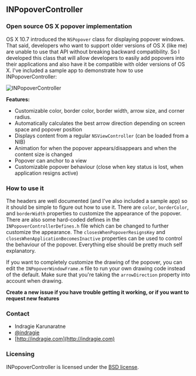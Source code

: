 ## INPopoverController
### Open source OS X popover implementation

OS X 10.7 introduced the `NSPopover` class for displaying popover windows. That said, developers who want to support older versions of OS X (like me) are unable to use that API without breaking backward compatibility. So I developed this class that will allow developers to easily add popovers into their applications and also have it be compatible with older versions of OS X. I've included a sample app to demonstrate how to use INPopoverController:

![INPopoverController](https://raw.github.com/indragiek/INPopoverController/master/screenshot.png)

**Features:**

- Customizable color, border color, border width, arrow size, and corner radius.
- Automatically calculates the best arrow direction depending on screen space and popover position
- Displays content from a regular `NSViewController` (can be loaded from a NIB)
- Animation for when the popover appears/disappears and when the content size is changed
- Popover can anchor to a view
- Customizable popover behaviour (close when key status is lost, when application resigns active)

### How to use it

The headers are well documented (and I've also included a sample app) so it should be simple to figure out how to use it. There are `color`, `borderColor`, and `borderWidth` properties to customize the appearance of the popover. There are also some hard-coded defines in the `INPopoverControllerDefines.h` file which can be changed to further customize the appearance. The `closesWhenPopoverResignsKey` and `closesWhenApplicationBecomesInactive` properties can be used to control the behaviour of the popover. Everything else should be pretty much self explanatory. 

If you want to completely customize the drawing of the popover, you can edit the `INPopoverWindowFrame.m` file to run your own drawing code instead of the default. Make sure that you're taking the `arrowDirection` property into account when drawing. 

**Create a new issue if you have trouble getting it working, or if you want to request new features**

### Contact

* Indragie Karunaratne
* [@indragie](http://twitter.com/indragie)
* [http://indragie.com](http://indragie.com)

### Licensing

INPopoverController is licensed under the [BSD license](http://www.opensource.org/licenses/bsd-license.php).